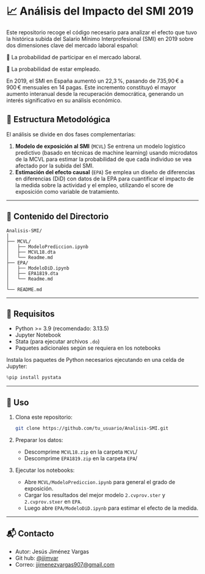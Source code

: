 # 📈 Análisis del Impacto del SMI 2019
Este repositorio recoge el código necesario para analizar el efecto que tuvo la histórica subida del Salario Mínimo Interprofesional (SMI) en 2019 sobre dos dimensiones clave del mercado laboral español:

🔹 La probabilidad de participar en el mercado laboral.

🔹 La probabilidad de estar empleado.

En 2019, el SMI en España aumentó un 22,3 %, pasando de 735,90 € a 900 € mensuales en 14 pagas. Este incremento constituyó el mayor aumento interanual desde la recuperación democrática, generando un interés significativo en su análisis económico.

## 🧩 Estructura Metodológica
El análisis se divide en dos fases complementarias:

   1. **Modelo de exposición al SMI** (`MCVL`)
   Se entrena un modelo logístico predictivo (basado en técnicas de machine learning) usando microdatos de la MCVL para estimar la probabilidad de que cada individuo se vea afectado por la subida del SMI.
   2. **Estimación del efecto causal** (`EPA`)
   Se emplea un diseño de diferencias en diferencias (DiD) con datos de la EPA para cuantificar el impacto de la medida sobre la actividad y el empleo, utilizando el score de exposición como variable de tratamiento.

---
## 📌 Contenido del Directorio

```
Analisis-SMI/
│
├── MCVL/
│   ├── ModeloPrediccion.ipynb
│   ├── MCVL18.dta
│   └── Readme.md
├── EPA/
│   ├── ModeloDiD.ipynb
│   ├── EPA1819.dta
│   └── Readme.md
│
└── README.md
```

---

## 🔧 Requisitos

- Python >= 3.9 (recomendado: 3.13.5)
- Jupyter Notebook
- Stata (para ejecutar archivos `.do`)
- Paquetes adicionales según se requiera en los notebooks

Instala los paquetes de Python necesarios ejecutando en una celda de Jupyter:

```python
%pip install pystata
```
---

## 🚀 Uso

1. Clona este repositorio:
   ```bash
   git clone https://github.com/tu_usuario/Analisis-SMI.git
   ```

2. Preparar los datos:
   - Descomprime `MCVL18.zip` en la carpeta `MCVL`/
   - Descomprime `EPA1819.zip` en la carpeta `EPA`/

3. Ejecutar los notebooks:
   - Abre `MCVL/ModeloPrediccion.ipynb` para general el grado de exposición.
   - Cargar los resultados del mejor modelo `2.cvprov.ster` y `2.cvprov.stxer` en `EPA`.
   - Luego abre `EPA/ModeloDiD.ipynb` para estimar el efecto de la medida.
---

## 📬 Contacto

- Autor: Jesús Jiménez Vargas
- Git hub: [@jjimvar](https://github.com/jjimvar)
- Correo: jjimenezvargas907@gmail.com
